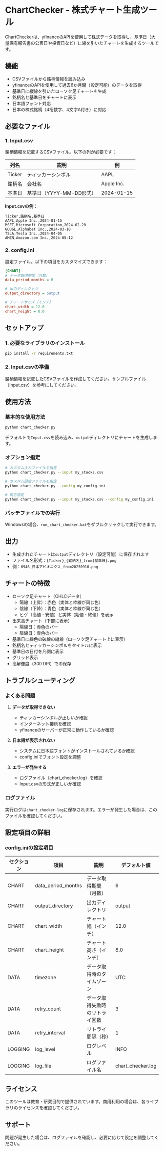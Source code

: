 # ChartChecker - 株式チャート生成ツール

ChartCheckerは、yfinanceのAPIを使用して株式データを取得し、基準日（大量保有報告書の公表日や投資日など）に線を引いたチャートを生成するツールです。

## 機能

- CSVファイルから銘柄情報を読み込み
- yfinanceのAPIを使用して過去6か月間（設定可能）のデータを取得
- 基準日に縦線を引いたローソク足チャートを生成
- 銘柄名と基準日をチャートに表示
- 日本語フォント対応
- 日本の株式銘柄（4桁数字、4文字A付き）に対応

## 必要なファイル

### 1. Input.csv
銘柄情報を記載するCSVファイル。以下の列が必要です：

| 列名 | 説明 | 例 |
|------|------|-----|
| Ticker | ティッカーシンボル | AAPL |
| 銘柄名 | 会社名 | Apple Inc. |
| 基準日 | 基準日（YYYY-MM-DD形式） | 2024-01-15 |

**Input.csvの例：**
```csv
Ticker,銘柄名,基準日
AAPL,Apple Inc.,2024-01-15
MSFT,Microsoft Corporation,2024-02-20
GOOGL,Alphabet Inc.,2024-03-10
TSLA,Tesla Inc.,2024-04-05
AMZN,Amazon.com Inc.,2024-05-12
```

### 2. config.ini
設定ファイル。以下の項目をカスタマイズできます：

```ini
[CHART]
# データ取得期間（月数）
data_period_months = 6

# 出力ディレクトリ
output_directory = output

# チャートサイズ（インチ）
chart_width = 12.0
chart_height = 8.0
```

## セットアップ

### 1. 必要なライブラリのインストール

```bash
pip install -r requirements.txt
```

### 2. Input.csvの準備

銘柄情報を記載したCSVファイルを作成してください。サンプルファイル（Input.csv）を参考にしてください。

## 使用方法

### 基本的な使用方法

```bash
python chart_checker.py
```

デフォルトで`Input.csv`を読み込み、`output`ディレクトリにチャートを生成します。

### オプション指定

```bash
# カスタム入力ファイルを指定
python chart_checker.py --input my_stocks.csv

# カスタム設定ファイルを指定
python chart_checker.py --config my_config.ini

# 両方指定
python chart_checker.py --input my_stocks.csv --config my_config.ini
```

### バッチファイルでの実行

Windowsの場合、`run_chart_checker.bat`をダブルクリックして実行できます。

## 出力

- 生成されたチャートは`output`ディレクトリ（設定可能）に保存されます
- ファイル名形式：`{Ticker}_{銘柄名}_from{基準日}.png`
- 例：`6946_日本アビオニクス_from20250916.png`

## チャートの特徴

- ローソク足チャート（OHLCデータ）
  - 陽線（上昇）：赤色（実体と枠線が同じ色）
  - 陰線（下降）：青色（実体と枠線が同じ色）
  - ヒゲ（高値・安値）と実体（始値・終値）を表示
- 出来高チャート（下部に表示）
  - 陽線日：赤色のバー
  - 陰線日：青色のバー
- 基準日に緑色の破線の縦線（ローソク足チャート上に表示）
- 銘柄名とティッカーシンボルをタイトルに表示
- 基準日の日付を凡例に表示
- グリッド表示
- 高解像度（300 DPI）での保存

## トラブルシューティング

### よくある問題

1. **データが取得できない**
   - ティッカーシンボルが正しいか確認
   - インターネット接続を確認
   - yfinanceのサーバーが正常に動作しているか確認

2. **日本語が表示されない**
   - システムに日本語フォントがインストールされているか確認
   - config.iniでフォント設定を調整

3. **エラーが発生する**
   - ログファイル（chart_checker.log）を確認
   - Input.csvの形式が正しいか確認

### ログファイル

実行ログは`chart_checker.log`に保存されます。エラーが発生した場合は、このファイルを確認してください。

## 設定項目の詳細

### config.iniの設定項目

| セクション | 項目 | 説明 | デフォルト値 |
|------------|------|------|--------------|
| CHART | data_period_months | データ取得期間（月数） | 6 |
| CHART | output_directory | 出力ディレクトリ | output |
| CHART | chart_width | チャート幅（インチ） | 12.0 |
| CHART | chart_height | チャート高さ（インチ） | 8.0 |
| DATA | timezone | データ取得時のタイムゾーン | UTC |
| DATA | retry_count | データ取得失敗時のリトライ回数 | 3 |
| DATA | retry_interval | リトライ間隔（秒） | 1 |
| LOGGING | log_level | ログレベル | INFO |
| LOGGING | log_file | ログファイル名 | chart_checker.log |

## ライセンス

このツールは教育・研究目的で提供されています。商用利用の場合は、各ライブラリのライセンスを確認してください。

## サポート

問題が発生した場合は、ログファイルを確認し、必要に応じて設定を調整してください。
